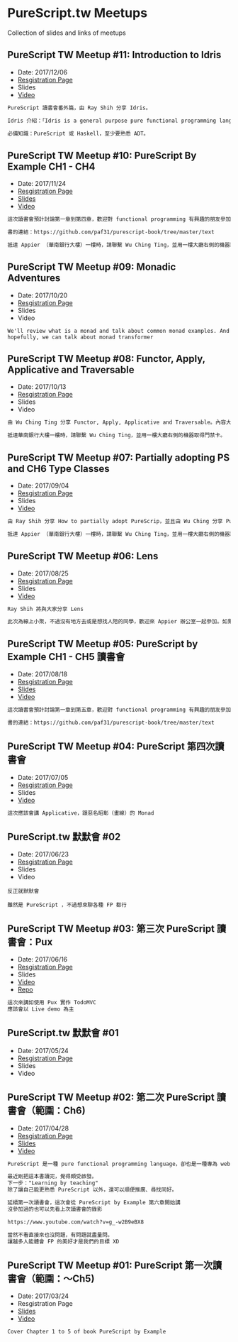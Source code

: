 # PureScript.tw Meetups

Collection of slides and links of meetups

## PureScript TW Meetup #11: Introduction to Idris

- Date: 2017/12/06
- [Resgistration Page](https://www.facebook.com/events/373727023088041/)
- Slides
- [Video](https://www.youtube.com/watch?v=7ARWzXk4lbg)

```md
PureScript 讀書會番外篇，由 Ray Shih 分享 Idris。

Idris 介紹：「Idris is a general purpose pure functional programming language with dependent types. Dependent types allow types to be predicated on values, meaning that some aspects of a program’s behaviour can be specified precisely in the type.」

必備知識：PureScript 或 Haskell，至少要熟悉 ADT。
```

## PureScript TW Meetup #10: PureScript By Example CH1 - CH4

- Date: 2017/11/24
- [Resgistration Page](https://www.facebook.com/events/1928917914094853/)
- [Slides](https://speakerdeck.com/cybai/purescript-meetup-number-10)
- [Video](https://www.youtube.com/watch?v=gzzBqZ08iMk)

```md
這次讀書會預計討論第一章到第四章，歡迎對 functional programming 有興趣的朋友參加。因為是從第一章開始，所以沒有經驗也可以，但建議來之前先讀過書。

書的連結：https://github.com/paf31/purescript-book/tree/master/text

抵達 Appier （華南銀行大樓）一樓時，請聯繫 Wu Ching Ting，並用一樓大廳右側的機器取得門禁卡。
```

## PureScript TW Meetup #09: Monadic Adventures

- Date: 2017/10/20
- [Resgistration Page](https://www.facebook.com/events/175536106331341/)
- Slides
- Video

```
We'll review what is a monad and talk about common monad examples. And hopefully, we can talk about monad transformer
```

## PureScript TW Meetup #08: Functor, Apply, Applicative and Traversable

- Date: 2017/10/13
- [Resgistration Page](https://www.facebook.com/events/1965573623715802/)
- Slides
- Video

```md
由 Wu Ching Ting 分享 Functor, Apply, Applicative and Traversable。內容大約是 PureScript by Example CH 7 和 Learn You a Haskell CH 11。

抵達華南銀行大樓一樓時，請聯繫 Wu Ching Ting，並用一樓大廳右側的機器取得門禁卡。
```

## PureScript TW Meetup #07: Partially adopting PS and CH6 Type Classes

- Date: 2017/09/04
- [Resgistration Page](https://www.facebook.com/events/1952222518353089/)
- Slides
- [Video](https://www.youtube.com/watch?v=rZAS_X-0qV4)

```md
由 Ray Shih 分享 How to partially adopt PureScrip，並且由 Wu Ching 分享 PureScript by Example CH6 - Type Classes

抵達 Appier （華南銀行大樓）一樓時，請聯繫 Wu Ching Ting，並用一樓大廳右側的機器取得門禁卡。
```

## PureScript TW Meetup #06: Lens

- Date: 2017/08/25
- [Resgistration Page](https://www.facebook.com/events/302604686873003/)
- Slides
- [Video](https://www.youtube.com/watch?v=ZHw3sciGq6s)

```md
Ray Shih 將與大家分享 Lens

此次為線上小聚，不過沒有地方去或是想找人陪的同學，歡迎來 Appier 辦公室一起參加。如果要來 Appier，事先告知 Wu Ching Ting 就可以了。
```

## PureScript TW Meetup #05: PureScript by Example CH1 - CH5 讀書會

- Date: 2017/08/18
- [Resgistration Page](https://www.facebook.com/events/357064568059476/)
- [Slides](https://www.slideshare.net/mnfshih/purescript-tutorial-1)
- [Video](https://www.facebook.com/groups/PureScript.tw/permalink/1820247728286047/)

```md
這次讀書會預計討論第一章到第五章，歡迎對 functional programming 有興趣的朋友參加。因為是從第一章開始，所以沒有經驗也可以，但建議來之前先讀過書。

書的連結：https://github.com/paf31/purescript-book/tree/master/text
```

## PureScript TW Meetup #04: PureScript 第四次讀書會

- Date: 2017/07/05
- [Resgistration Page](https://www.facebook.com/events/397721377289594/)
- Slides
- [Video](https://www.youtube.com/watch?v=sgmUdKlHAfc)

```md
這次應該會講 Applicative，跟惡名昭彰（畫線）的 Monad
```

## PureScript.tw 默默會 #02

- Date: 2017/06/23
- [Resgistration Page](https://www.facebook.com/events/310778459376180/)
- Slides
- Video

```
反正就默默會

雖然是 PureScript ，不過想來聊各種 FP 都行
```

## PureScript TW Meetup #03: 第三次 PureScript 讀書會：Pux

- Date: 2017/06/16
- [Resgistration Page](https://www.facebook.com/events/1595521943791406/)
- Slides
- [Video](https://www.facebook.com/events/270554746748919/permalink/284458755358518/)
- [Repo](https://github.com/rayshih/pux-todomvc)

```md
這次來講如使用 Pux 實作 TodoMVC
應該會以 Live demo 為主
```

## PureScript.tw 默默會 #01

- Date: 2017/05/24
- [Resgistration Page](https://www.facebook.com/events/242159469597851/)
- Slides
- Video

## PureScript TW Meetup #02: 第二次 PureScript 讀書會（範圍：Ch6)

- Date: 2017/04/28
- [Resgistration Page](https://www.facebook.com/events/1909383499340262/)
- [Slides](https://speakerdeck.com/rayshih/purescript-dot-tw-meetup-2-tutorial-2)
- [Video](https://www.youtube.com/watch?v=uoWZi5W6PqU)

```md
PureScript 是一種 pure functional programming language，卻也是一種專為 web (JS environment）開發的程式語言。

最近剛把這本書讀完，覺得頗受啟發。
下一步："Learning by teaching"
除了讓自己能更熟悉 PureScript 以外，還可以順便推廣、尋找同好。

延續第一次讀書會，這次會從 PureScript by Example 第六章開始講
沒參加過的也可以先看上次讀書會的錄影

https://www.youtube.com/watch?v=g_-w2B9eBX8

當然不看直接來也沒問題，有問題就盡量問。
讓越多人能體會 FP 的美好才是我們的目標 XD
```

## PureScript TW Meetup #01: PureScript 第一次讀書會（範圍：～Ch5)

- Date: 2017/03/24
- Resgistration Page
- [Slides](https://www.slideshare.net/mnfshih/purescript-tutorial-1)
- [Video](https://www.youtube.com/watch?v=g_-w2B9eBX8)

```md
Cover Chapter 1 to 5 of book PureScript by Example
```